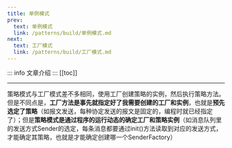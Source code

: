 ```yaml
---
title: 单例模式
prev:
  text: 单例模式
  link: /patterns/build/单例模式.md
next:
  text: 工厂模式
  link: /patterns/build/工厂模式.md
---
```

::: info
文章介绍
:::
[[toc]]

***
策略模式与工厂模式差不多相同，使用工厂创建策略的实例，然后执行策略方法。但是不同点是，**工厂方法是事先就指定好了我需要创建的工厂和实例**，也就是**预先选定了策略**（如报文发送，每种协定发送的报文是固定的，编程时就已经指定了）；但是**策略模式是通过程序的运行动态的确定工厂和策略实例**（如消息队列里的发送方式Sender的选定，每条消息都要通过init()方法读取到对应的发送方式，才能确定其策略，也就是才能确定创建哪一个SenderFactory）

